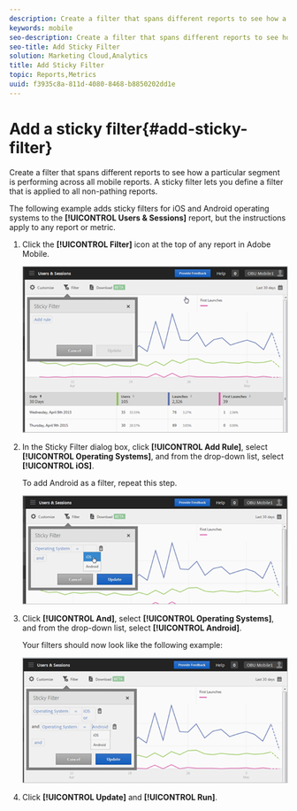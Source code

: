 ```yaml
---
description: Create a filter that spans different reports to see how a particular segment is performing across all mobile reports. A sticky filter lets you define a filter that is applied to all non-pathing reports.
keywords: mobile
seo-description: Create a filter that spans different reports to see how a particular segment is performing across all mobile reports. A sticky filter lets you define a filter that is applied to all non-pathing reports.
seo-title: Add Sticky Filter
solution: Marketing Cloud,Analytics
title: Add Sticky Filter
topic: Reports,Metrics
uuid: f3935c8a-811d-4080-8468-b8850202dd1e
---
```


# Add a sticky filter{#add-sticky-filter}

Create a filter that spans different reports to see how a particular segment is performing across all mobile reports. A sticky filter lets you define a filter that is applied to all non-pathing reports.

The following example adds sticky filters for iOS and Android operating systems to the **[!UICONTROL Users & Sessions]** report, but the instructions apply to any report or metric. 

1. Click the **[!UICONTROL Filter]** icon at the top of any report in Adobe Mobile.

   ![](assets/sticky-filters.png)

1. In the Sticky Filter dialog box, click **[!UICONTROL Add Rule]**, select **[!UICONTROL Operating Systems]**, and from the drop-down list, select **[!UICONTROL iOS]**.

   To add Android as a filter, repeat this step.

   ![](assets/sticky2.png)

1. Click **[!UICONTROL And]**, select **[!UICONTROL Operating Systems]**, and from the drop-down list, select **[!UICONTROL Android]**.

   Your filters should now look like the following example:

   ![](assets/sticky3.png)

1. Click **[!UICONTROL Update]** and **[!UICONTROL Run]**.
